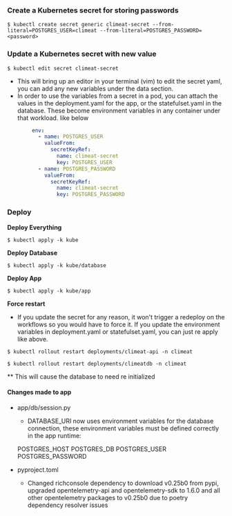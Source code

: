 
### Create a Kubernetes secret for storing passwords

```
$ kubectl create secret generic climeat-secret --from-literal=POSTGRES_USER=climeat --from-literal=POSTGRES_PASSWORD=<password>
```

### Update a Kubernetes secret with new value

```
$ kubectl edit secret climeat-secret
```

* This will bring up an editor in your terminal (vim) to edit the secret yaml, you can add any new variables under the data section.
* In order to use the variables from a secret in a pod, you can attach the values in the deployment.yaml for the app, or the statefulset.yaml in the database.  These become environment variables in any container under that workload. like below

```yaml
        env:
          - name: POSTGRES_USER
            valueFrom:
              secretKeyRef:
                name: climeat-secret
                key: POSTGRES_USER
          - name: POSTGRES_PASSWORD
            valueFrom:
              secretKeyRef:
                name: climeat-secret
                key: POSTGRES_PASSWORD
```

### Deploy

**Deploy Everything**

```
$ kubectl apply -k kube
```

**Deploy Database**

```
$ kubectl apply -k kube/database
```

**Deploy App**

```
$ kubectl apply -k kube/app
```

**Force restart**

* If you update the secret for any reason, it won't trigger a redeploy on the workflows so you would have to force it.  If you update the environment variables in deployment.yaml or statefulset.yaml, you can just re apply like above.

```
$ kubectl rollout restart deployments/climeat-api -n climeat
```

```
$ kubectl rollout restart deployments/climeatdb -n climeat
```

** This will cause the database to need re initialized



#### Changes made to app

* app/db/session.py
    - DATABASE_URI now uses environment variables for the database connection, these environment variables must be defined correctly in the app runtime:

    POSTGRES_HOST
    POSTGRES_DB
    POSTGRES_USER
    POSTGRES_PASSWORD

* pyproject.toml
    - Changed richconsole dependency to download v0.25b0 from pypi, upgraded opentelemetry-api and opentelemetry-sdk to 1.6.0 and all other opentelemetry packages to v0.25b0 due to poetry dependency resolver issues